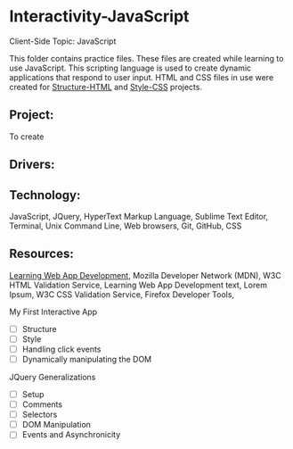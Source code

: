 # Interactivity-JavaScript
Client-Side Topic: JavaScript

This folder contains practice files.  These files are created while learning to use JavaScript.  This scripting language is used to create dynamic applications that respond to user input.  HTML and CSS files in use were created for [Structure-HTML](https://github.com/Nat34/Structure-HTML.git) and [Style-CSS](https://github.com/Nat34/Style-CSS.git) projects.

## Project: 
To create 

## Drivers: 

## Technology: 
JavaScript, JQuery, HyperText Markup Language, Sublime Text Editor, Terminal, Unix Command Line, Web browsers, Git, GitHub, CSS

## Resources: 
[Learning Web App Development](https://github.com/semmypurewal/LearningWebAppDev), Mozilla Developer Network (MDN), W3C HTML Validation Service, Learning Web App Development text, Lorem Ipsum, W3C CSS Validation Service, Firefox Developer Tools, 

My First Interactive App
- [ ] Structure
- [ ] Style
- [ ] Handling click events
- [ ] Dynamically manipulating the DOM

JQuery Generalizations
- [ ] Setup
- [ ] Comments
- [ ] Selectors
- [ ] DOM Manipulation
- [ ] Events and Asynchronicity
